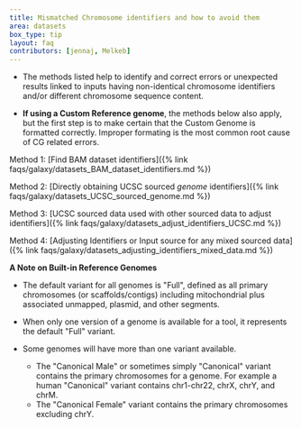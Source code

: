 ```yaml
---
title: Mismatched Chromosome identifiers and how to avoid them
area: datasets
box_type: tip
layout: faq
contributors: [jennaj, Melkeb]
---
```



- The methods listed help to identify and correct errors or unexpected results linked to inputs having non-identical chromosome identifiers and/or different chromosome sequence content.

- **If using a Custom Reference genome**, the methods below also apply, but the first step is to make certain that the Custom Genome is formatted correctly. Improper formating is the most common root cause of CG related errors.

Method 1: [Find BAM dataset identifiers]({% link faqs/galaxy/datasets_BAM_dataset_identifiers.md %})

Method 2: [Directly obtaining UCSC sourced *genome* identifiers]({% link faqs/galaxy/datasets_UCSC_sourced_genome.md %})

Method 3: [UCSC sourced data used with other sourced data to adjust identifiers]({% link faqs/galaxy/datasets_adjust_identifiers_UCSC.md %})

Method 4: [Adjusting Identifiers or Input source for any mixed sourced data]({% link faqs/galaxy/datasets_adjusting_identifiers_mixed_data.md %})

**A Note on Built-in Reference Genomes**

- The default variant for all genomes is "Full", defined as all primary chromosomes (or scaffolds/contigs) including mitochondrial plus associated unmapped, plasmid, and other segments.

- When only one version of a genome is available for a tool, it represents the default "Full" variant.

- Some genomes will have more than one variant available.

  - The "Canonical Male" or sometimes simply "Canonical" variant contains the primary chromosomes for a genome. For example a human "Canonical" variant contains chr1-chr22, chrX, chrY, and chrM.
  - The "Canonical Female" variant contains the primary chromosomes excluding chrY.
